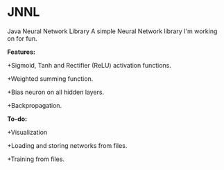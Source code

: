 # JNNL
Java Neural Network Library
A simple Neural Network library I'm working on for fun. 

<b>Features:</b>

  +Sigmoid, Tanh and Rectifier (ReLU) activation functions.

  +Weighted summing function.

  +Bias neuron on all hidden layers.

  +Backpropagation.


<b>To-do:</b>
  
  +Visualization
  
  +Loading and storing networks from files.
  
  +Training from files.
  
